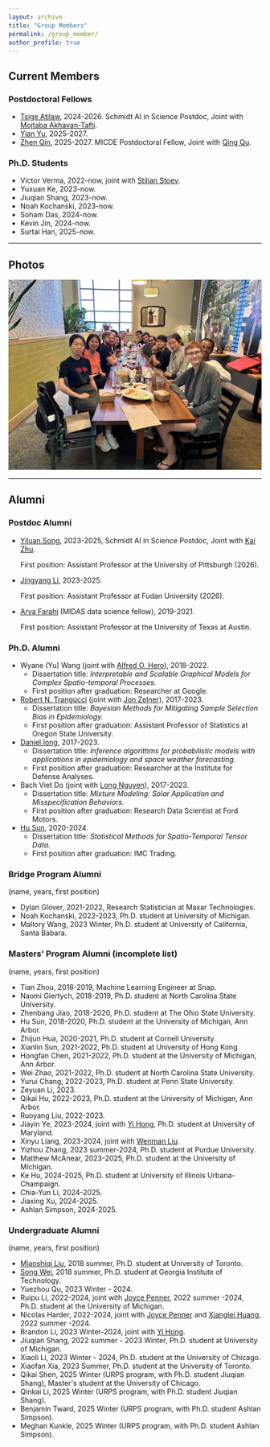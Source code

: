 ```yaml
---
layout: archive
title: "Group Members"
permalink: /group_member/
author_profile: true 
---
```


## Current Members

### Postdoctoral Fellows

* [Tsige Atilaw](https://scholar.google.com/citations?user=AfjHc8EAAAAJ&hl=en), 2024-2026.
  Schmidt AI in Science Postdoc, Joint with [Mojtaba Akhavan-Tafti](https://clasp.engin.umich.edu/people/akhavan-tafti-mojtaba/).
* [Yian Yu](https://yyianyu.github.io/), 2025-2027.
* [Zhen Qin](https://zhenqin-robin.github.io/), 2025-2027.
  MICDE Postdoctoral Fellow, Joint with [Qing Qu](https://qingqu.engin.umich.edu/).

### Ph.D. Students

* Victor Verma, 2022-now, joint with [Stilian Stoev](https://sites.lsa.umich.edu/sstoev/).
* Yuxuan Ke, 2023-now.
* Jiuqian Shang, 2023-now.
* Noah Kochanski, 2023-now.
* Soham Das, 2024-now.
* Kevin Jin, 2024-now.
* Surtai Han, 2025-now.

---

## Photos

![Group gathering after Hu Sun's Defense](../images/IMG_4615.jpg)

---

## Alumni

### Postdoc Alumni

* [Yiluan Song](https://scholar.google.com/citations?user=QToyeIAAAAAJ&hl=en), 2023-2025, Schmidt AI in Science Postdoc, Joint with [Kai Zhu](https://seas.umich.edu/research/faculty/kai-zhu).

  First position: Assistant Professor at the University of Pittsburgh (2026).
  
* [Jingyang Li](https://scholar.google.com/citations?user=4Q2DaL4AAAAJ&hl=en), 2023-2025.
  
  First position: Assistant Professor at Fudan University (2026).
  
* [Arya Farahi](https://afarahi.github.io/) (MIDAS data science fellow), 2019-2021.
  
  First position: Assistant Professor at the University of Texas at Austin.
  
### Ph.D. Alumni

* Wyane (Yu) Wang (joint with [Alfred O. Hero](https://hero.engin.umich.edu/)), 2018-2022.  
   - Dissertation title: *Interpretable and Scalable Graphical Models for Complex Spatio-temporal Processes.*  
   - First position after graduation: Researcher at Google.
* [Robert N. Trangucci](https://rtrangucci.github.io/) (joint with [Jon Zelner](https://sph.umich.edu/faculty-profiles/zelner-jon.html)), 2017-2023.
   - Dissertation title: *Bayesian Methods for Mitigating Sample Selection Bias in Epidemiology.*
   - First position after graduation: Assistant Professor of Statistics at Oregon State University.
* [Daniel Iong](https://danieliong.github.io/), 2017-2023.
   - Dissertation title: *Inference algorithms for probabilistic models with applications in epidemiology and space weather forecasting.* 
   - First position after graduation: Researcher at the Institute for Defense Analyses.
* Bach Viet Do (joint with [Long Nguyen](https://dept.stat.lsa.umich.edu/~xuanlong/)), 2017-2023.
   - Dissertation title: *Mixture Modeling: Solar Application and Misspecification Behaviors.*
   - First position after graduation: Research Data Scientist at Ford Motors. 
* [Hu Sun](https://husun0822.github.io/), 2020-2024.
  - Dissertation title: *Statistical Methods for Spatio-Temporal Tensor Data.*
  - First position after graduation: IMC Trading.


### Bridge Program Alumni

(name, years, first position)

* Dylan Glover, 2021-2022, Research Statistician at Maxar Technologies.
* Noah Kochanski, 2022-2023, Ph.D. student at University of Michigan.
* Mallory Wang, 2023 Winter, Ph.D. student at University of California, Santa Babara.

### Masters' Program Alumni (incomplete list)

(name, years, first position)

* Tian Zhou, 2018-2019, Machine Learning Engineer at Snap.
* Naomi Giertych, 2018-2019, Ph.D. student at North Carolina State University.
* Zhenbang Jiao, 2018-2020, Ph.D. student at The Ohio State University.
* Hu Sun, 2018-2020, Ph.D. student at the University of Michigan, Ann Arbor.
* Zhijun Hua, 2020-2021, Ph.D. student at Cornell University.
* Xianlin Sun, 2021-2022, Ph.D. student at University of Hong Kong.
* Hongfan Chen, 2021-2022, Ph.D. student at the University of Michigan, Ann Arbor.
* Wei Zhao, 2021-2022, Ph.D. student at North Carolina State University.
* Yurui Chang, 2022-2023, Ph.D. student at Penn State University.
* Zeyuan Li, 2023.
* Qikai Hu, 2022-2023, Ph.D. student at the University of Michigan, Ann Arbor.
* Ruoyang Liu, 2022-2023.
* Jiayin Ye, 2023-2024, joint with [Yi Hong](https://ciglr.seas.umich.edu/opportunities/postdoctoral-fellowships/yi-hong/), Ph.D. student at University of Maryland.
* Xinyu Liang, 2023-2024, joint with [Wenman Liu](https://www.researchgate.net/profile/Wenman-Liu-2).
* Yizhou Zhang, 2023 summer-2024, Ph.D. student at Purdue University.
* Matthew McAnear, 2023-2025, Ph.D. student at the University of Michigan.
* Ke Hu, 2024-2025, Ph.D. student at University of Illinois Urbana-Champaign.
* Chia-Yun Li, 2024-2025.
* Jiaxing Xu, 2024-2025.
* Ashlan Simpson, 2024-2025.

### Undergraduate Alumni

(name, years, first position)

* [Miaoshiqi Liu](https://shiqi.writingspace.cc/), 2018 summer, Ph.D. student at University of Toronto.
* [Song Wei](https://sites.google.com/view/songwei-gt/home), 2018 summer, Ph.D. student at Georgia Institute of Technology.
* Yuezhou Qu, 2023 Winter - 2024.
* Ruipu Li, 2022-2024, joint with [Joyce Penner](https://clasp.engin.umich.edu/people/penner-joyce-e/), 2022 summer -2024, Ph.D. student at the University of Michigan.
* Nicolas Harder, 2022-2024, joint with [Joyce Penner](https://clasp.engin.umich.edu/people/penner-joyce-e/) and [Xianglei Huang](https://clasp.engin.umich.edu/people/huang-xianglei/), 2022 summer -2024.
* Brandon Li, 2023 Winter-2024, joint with [Yi Hong](https://ciglr.seas.umich.edu/opportunities/postdoctoral-fellowships/yi-hong/).
* Jiuqian Shang, 2022 summer - 2023 Winter, Ph.D. student at University of Michigan.
* Xiaoli Li, 2023 Winter - 2024, Ph.D. student at the University of Chicago.
* Xiaofan Xia, 2023 Summer, Ph.D. student at the University of Toronto.
* Qikai Shen, 2025 Winter (URPS program, with Ph.D. student Jiuqian Shang), Master's student at the University of Chicago.
* Qinkai Li, 2025 Winter (URPS program, with Ph.D. student Jiuqian Shang).
* Benjamin Tward, 2025 Winter (URPS program, with Ph.D. student Ashlan Simpson).
* Meghan Kunkle, 2025 Winter (URPS program, with Ph.D. student Ashlan Simpson).
